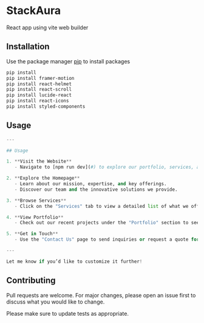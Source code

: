 # StackAura

React app using vite web builder

## Installation

Use the package manager [pip](https://pip.pypa.io/en/stable/) to install packages

```bash
pip install 
pip install framer-motion
pip install react-helmet
pip install react-scroll
pip install lucide-react
pip install react-icons
pip install styled-components

```

## Usage

```python
---

## Usage  

1. **Visit the Website**  
   - Navigate to [npm run dev](#) to explore our portfolio, services, and contact options.  

2. **Explore the Homepage**  
   - Learn about our mission, expertise, and key offerings.  
   - Discover our team and the innovative solutions we provide.  

3. **Browse Services**  
   - Click on the "Services" tab to view a detailed list of what we offer.  

4. **View Portfolio**  
   - Check out our recent projects under the "Portfolio" section to see our capabilities.  

5. **Get in Touch**  
   - Use the "Contact Us" page to send inquiries or request a quote for your project.  

---

Let me know if you’d like to customize it further!
```

## Contributing

Pull requests are welcome. For major changes, please open an issue first
to discuss what you would like to change.

Please make sure to update tests as appropriate.
